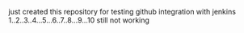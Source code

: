 just created this repository for testing github integration with jenkins
1..2..3..4...5...6..7..8...9...10
still not working
